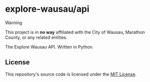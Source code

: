 # explore-wausau/api

> [!WARNING]
> This project is in **no way** affiliated with the City of Wausau, Marathon County, or any related entities.

The Explore Wausau API. Written in Python.

## License

This repository's source code is licensed under the [MIT License](./LICENSE).